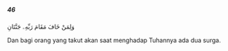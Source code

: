 ##### 46

<span class="ayah">وَلِمَنْ خَافَ مَقَامَ رَبِّهِۦ جَنَّتَانِ</span>

<span class="ayah_translation">Dan bagi orang yang takut akan saat menghadap Tuhannya ada dua surga.</span>
